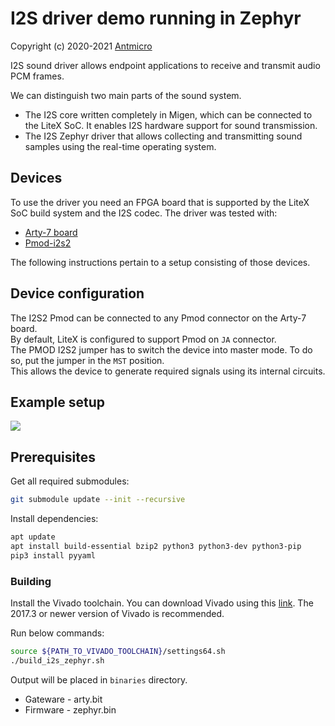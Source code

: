 # I2S driver demo running in Zephyr

Copyright (c) 2020-2021 [Antmicro](https://www.antmicro.com)

I2S sound driver allows endpoint applications to receive and transmit audio PCM frames.

We can distinguish two main parts of the sound system.
 - The I2S core written completely in Migen, which can be connected to the LiteX SoC.
   It enables I2S hardware support for sound transmission.
 - The I2S Zephyr driver that allows collecting and transmitting sound samples using the 
   real-time operating system.

## Devices


To use the driver you need an FPGA board that is supported by the LiteX SoC build system and the I2S codec.
The driver was tested with:
 - [Arty-7 board](https://reference.digilentinc.com/reference/programmable-logic/arty-a7/reference-manual) 
 - [Pmod-i2s2](https://reference.digilentinc.com/reference/pmod/pmodi2s2/reference-manual)

The following instructions pertain to a setup consisting of those devices.

## Device configuration

The I2S2 Pmod can be connected to any Pmod connector on the Arty-7 board.  
By default, LiteX is configured to support Pmod on `JA` connector.  
The PMOD I2S2 jumper has to switch the device into master mode. To do so, put the jumper in the `MST` position.   
This allows the device to generate required signals using its internal circuits. 

## Example setup

![](img/i2s-zephyr-setup.png)   

## Prerequisites

Get all required submodules:
```bash
git submodule update --init --recursive
```

Install dependencies:
```bash
apt update
apt install build-essential bzip2 python3 python3-dev python3-pip
pip3 install pyyaml
```

### Building
Install the Vivado toolchain. You can download Vivado using this [link](https://www.xilinx.com/support/download/index.html/content/xilinx/en/downloadNav/vivado-design-tools/archive.html).
The 2017.3 or newer version of Vivado is recommended.

Run below commands:
```bash
source ${PATH_TO_VIVADO_TOOLCHAIN}/settings64.sh
./build_i2s_zephyr.sh
```

Output will be placed in `binaries` directory.  
 - Gateware - arty.bit
 - Firmware - zephyr.bin

